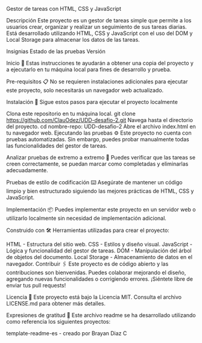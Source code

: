 Gestor de tareas con HTML, CSS y JavaScript

Descripción Este proyecto es un gestor de tareas simple que permite a los usuarios crear, organizar y realizar un seguimiento de sus tareas diarias. Está desarrollado utilizando HTML, CSS y JavaScript con el uso del DOM y Local Storage para almacenar los datos de las tareas.

Insignias Estado de las pruebas Versión

Inicio 🚀 Estas instrucciones te ayudarán a obtener una copia del proyecto y a ejecutarlo en tu máquina local para fines de desarrollo y prueba.

Pre-requisitos 📋 No se requieren instalaciones adicionales para ejecutar este proyecto, solo necesitarás un navegador web actualizado.

Instalación 🔧 Sigue estos pasos para ejecutar el proyecto localmente

Clona este repositorio en tu máquina local. git clone https://github.com/ClauOdez/UDD-desafio-2.git Navega hasta el directorio del proyecto. cd nombre-repo: UDD-desafio-2 Abre el archivo index.html en tu navegador web. Ejecutando las pruebas ⚙️ Este proyecto no cuenta con pruebas automatizadas. Sin embargo, puedes probar manualmente todas las funcionalidades del gestor de tareas.

Analizar pruebas de extremo a extremo 🔩 Puedes verificar que las tareas se creen correctamente, se puedan marcar como completadas y eliminarlas adecuadamente.

Pruebas de estilo de codificación ⌨️ Asegúrate de mantener un código limpio y bien estructurado siguiendo las mejores prácticas de HTML, CSS y JavaScript.

Implementación 📦 Puedes implementar este proyecto en un servidor web o utilizarlo localmente sin necesidad de implementación adicional.

Construido con 🛠️ Herramientas utilizadas para crear el proyecto:

HTML - Estructura del sitio web. CSS - Estilos y diseño visual. JavaScript - Lógica y funcionalidad del gestor de tareas. DOM - Manipulación del árbol de objetos del documento. Local Storage - Almacenamiento de datos en el navegador. Contribuir 🖇️ Este proyecto es de código abierto y las contribuciones son bienvenidas. Puedes colaborar mejorando el diseño, agregando nuevas funcionalidades o corrigiendo errores. ¡Siéntete libre de enviar tus pull requests!

Licencia 📄 Este proyecto está bajo la Licencia MIT. Consulta el archivo LICENSE.md para obtener más detalles.

Expresiones de gratitud 🎁 Este archivo readme se ha desarrollado utilizando como referencia los siguientes proyectos:

template-readme-es - creado por Brayan Diaz C
